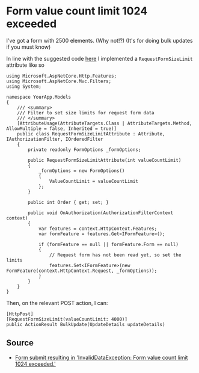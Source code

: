 ﻿# Form value count limit 1024 exceeded

I've got a form with 2500 elements. (Why not!?) (It's for doing bulk updates if you must know)

In line with the suggested code [here](http://stackoverflow.com/questions/38357108/form-submit-resulting-in-invaliddataexception-form-value-count-limit-1024-exce) I implemented a `RequestFormSizeLimit` attribute like so

	using Microsoft.AspNetCore.Http.Features;
	using Microsoft.AspNetCore.Mvc.Filters;
	using System;

	namespace YourApp.Models
	{
		/// <summary>
		/// Filter to set size limits for request form data
		/// </summary>
		[AttributeUsage(AttributeTargets.Class | AttributeTargets.Method, AllowMultiple = false, Inherited = true)]
		public class RequestFormSizeLimitAttribute : Attribute, IAuthorizationFilter, IOrderedFilter
		{
			private readonly FormOptions _formOptions;

			public RequestFormSizeLimitAttribute(int valueCountLimit)
			{
				_formOptions = new FormOptions()
				{
					ValueCountLimit = valueCountLimit
				};
			}

			public int Order { get; set; }

			public void OnAuthorization(AuthorizationFilterContext context)
			{
				var features = context.HttpContext.Features;
				var formFeature = features.Get<IFormFeature>();

				if (formFeature == null || formFeature.Form == null)
				{
					// Request form has not been read yet, so set the limits
					features.Set<IFormFeature>(new FormFeature(context.HttpContext.Request, _formOptions));
				}
			}
		}
	}

Then, on the relevant POST action, I can:

	[HttpPost]
	[RequestFormSizeLimit(valueCountLimit: 4000)]
	public ActionResult BulkUpdate(UpdateDetails updateDetails)

## Source

- [Form submit resulting in 'InvalidDataException: Form value count limit 1024 exceeded.'](http://stackoverflow.com/questions/38357108/form-submit-resulting-in-invaliddataexception-form-value-count-limit-1024-exce)